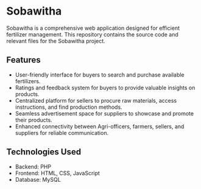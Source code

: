 # Sobawitha

Sobawitha is a comprehensive web application designed for efficient fertilizer management. This repository contains the source code and relevant files for the Sobawitha project.

## Features

- User-friendly interface for buyers to search and purchase available fertilizers.
- Ratings and feedback system for buyers to provide valuable insights on products.
- Centralized platform for sellers to procure raw materials, access instructions, and find production methods.
- Seamless advertisement space for suppliers to showcase and promote their products.
- Enhanced connectivity between Agri-officers, farmers, sellers, and suppliers for reliable communication.

## Technologies Used

- Backend: PHP
- Frontend: HTML, CSS, JavaScript
- Database: MySQL
